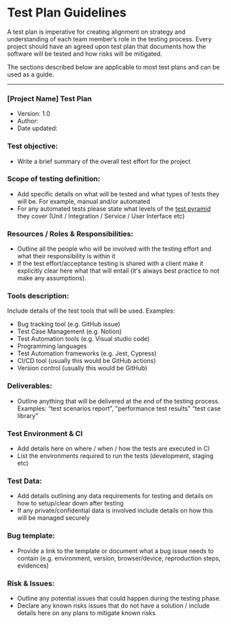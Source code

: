 # Test Plan Guidelines

A test plan is imperative for creating alignment on strategy and understanding of each team member’s role in the testing process. Every project should have an agreed upon test plan that documents how the software will be tested and how risks will be mitigated. 

The sections described below are applicable to most test plans and can be used as a guide.
 
---

### [Project Name] Test Plan

- Version: 1.0
- Author:
- Date updated: 

### Test objective:
- Write a brief summary of the overall test effort for the project

### Scope of testing definition:

- Add specific details on what will be tested and what types of tests they will be. For example, manual and/or automated
- For any automated tests please state what levels of the [test pyramid](https://martinfowler.com/articles/practical-test-pyramid.html#TheTestPyramid) they cover (Unit / Integration / Service / User Interface etc)

### Resources / Roles & Responsibilities:
- Outline all the people who will be involved with the testing effort and what their responsibility is within it
- If the test effort/acceptance testing is shared with a client make it explicitly clear here what that will entail (it's always best practice to not make any assumptions).

### Tools description:
Include details of the test tools that will be used.
Examples: 

- Bug tracking tool (e.g. GitHub issue)
- Test Case Management (e.g. Notion)
- Test Automation tools (e.g. Visual studio code)
- Programming languages
- Test Automation frameworks (e.g. Jest, Cypress)
- CI/CD tool (usually this would be GitHub actions)
- Version control (usually this would be GitHub)

### Deliverables:

- Outline anything that will be delivered at the end of the testing process. Examples: “test scenarios report”, "performance test results" “test case library”

### Test Environment & CI
- Add details here on where / when / how the tests are executed in CI
- List the environments required to run the tests (development, staging etc)

### Test Data:
- Add details outlining any data requirements for testing and details on how to setup/clear down after testing
- If any private/confidential data is involved include details on how this will be managed securely

### Bug template:
- Provide a link to the template or document what a bug issue needs to contain (e.g. environment, version, browser/device, reproduction steps, evidences)

### Risk & Issues:
- Outline any potential issues that could happen during the testing phase. 
- Declare any known risks issues that do not have a solution / include details here on any plans to mitigate known risks

